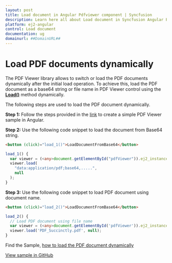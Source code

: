 ```yaml
---
layout: post
title: Load document in Angular Pdfviewer component | Syncfusion
description: Learn here all about Load document in Syncfusion Angular Pdfviewer component of Syncfusion Essential JS 2 and more.
platform: ej2-angular
control: Load document 
documentation: ug
domainurl: ##DomainURL##
---
```


# Load PDF documents dynamically

The PDF Viewer library allows to switch or load the PDF documents dynamically after the initial load operation. To achieve this, load the PDF document as a base64 string or file name in PDF Viewer control using the [**Load()**](https://ej2.syncfusion.com/angular/documentation/api/pdfviewer/#load) method dynamically.

The following steps are used to load the PDF document dynamically.

**Step 1:** Follow the steps provided in the [link](https://ej2.syncfusion.com/angular/documentation/pdfviewer/getting-started/) to create a simple PDF Viewer sample in Angular.

**Step 2:** Use the following code snippet to load the document from Base64 string.

```html
<button (click)="load_1()">LoadDocumentFromBase64</button>
```

```typescript
load_1() {
  var viewer = (<any>document.getElementById("pdfViewer")).ej2_instances[0];
  viewer.load(
    "data:application/pdf;base64,.....",
    null
  );
}
```

**Step 3:** Use the following code snippet to load PDF document using document name.

```html
<button (click)="load_2()">LoadDocumentFromBase64</button>
```

```typescript
load_2() {
  // Load PDF document using file name
  var viewer = (<any>document.getElementById('pdfViewer')).ej2_instances[0];
  viewer.load('PDF_Succinctly.pdf', null);
}
```

Find the Sample, [how to load the PDF document dynamically](https://stackblitz.com/edit/angular-btme9m-7nzzyd?devtoolsheight=33&file=app.component.ts)

[View sample in GitHub](https://github.com/SyncfusionExamples/angular-pdf-viewer-examples/tree/master/Save%20and%20Load/Load%20PDF%20at%20runtime%20from%20base64%20string%20or%20filename)
